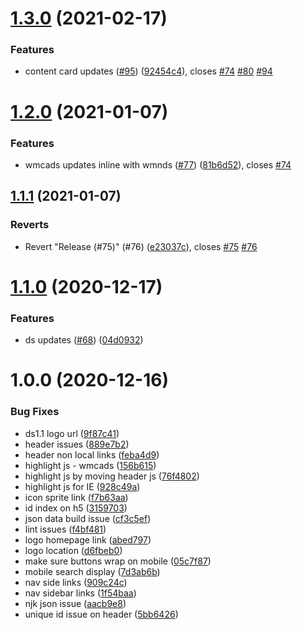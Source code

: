 # [1.3.0](https://github.com/wmcadigital/wmca-design-system/compare/v1.2.0...v1.3.0) (2021-02-17)


### Features

* content card updates ([#95](https://github.com/wmcadigital/wmca-design-system/issues/95)) ([92454c4](https://github.com/wmcadigital/wmca-design-system/commit/92454c4f461dd1785eb513ab660fc296f1872b15)), closes [#74](https://github.com/wmcadigital/wmca-design-system/issues/74) [#80](https://github.com/wmcadigital/wmca-design-system/issues/80) [#94](https://github.com/wmcadigital/wmca-design-system/issues/94)

# [1.2.0](https://github.com/wmcadigital/wmca-design-system/compare/v1.1.1...v1.2.0) (2021-01-07)


### Features

* wmcads updates inline with wmnds ([#77](https://github.com/wmcadigital/wmca-design-system/issues/77)) ([81b6d52](https://github.com/wmcadigital/wmca-design-system/commit/81b6d52749494825a90ddf48cf561a04305090b8)), closes [#74](https://github.com/wmcadigital/wmca-design-system/issues/74)

## [1.1.1](https://github.com/wmcadigital/wmca-design-system/compare/v1.1.0...v1.1.1) (2021-01-07)


### Reverts

* Revert "Release (#75)" (#76) ([e23037c](https://github.com/wmcadigital/wmca-design-system/commit/e23037c8432fa0beb55f9134d0c41e961d56569e)), closes [#75](https://github.com/wmcadigital/wmca-design-system/issues/75) [#76](https://github.com/wmcadigital/wmca-design-system/issues/76)

# [1.1.0](https://github.com/wmcadigital/wmca-design-system/compare/v1.0.0...v1.1.0) (2020-12-17)


### Features

* ds updates ([#68](https://github.com/wmcadigital/wmca-design-system/issues/68)) ([04d0932](https://github.com/wmcadigital/wmca-design-system/commit/04d0932236f4abb7b2c0e2c4c3511415edd99b1d))

# 1.0.0 (2020-12-16)


### Bug Fixes

* ds1.1 logo url ([9f87c41](https://github.com/wmcadigital/wmca-design-system/commit/9f87c411e37b65b3e93fb4b8be0b08d73619566e))
* header issues ([889e7b2](https://github.com/wmcadigital/wmca-design-system/commit/889e7b2b3981f5d94510dd18bf2df9f5c2472a2e))
* header non local links ([feba4d9](https://github.com/wmcadigital/wmca-design-system/commit/feba4d9a465e0d3956e2c70b678c22ff60c5d181))
* highlight js - wmcads ([156b615](https://github.com/wmcadigital/wmca-design-system/commit/156b6157754bb536c116043dfdbddf2f32fc4cf7))
* highlight js by moving header js ([76f4802](https://github.com/wmcadigital/wmca-design-system/commit/76f48023823094f940a60c82b5e1bcf7f1b26aa2))
* highlight js for IE ([928c49a](https://github.com/wmcadigital/wmca-design-system/commit/928c49aca5c716922cb6df146cf7bd8b07340b7c))
* icon sprite link ([f7b63aa](https://github.com/wmcadigital/wmca-design-system/commit/f7b63aab3736638cb3afbf2064ec837e5eda25c2))
* id index on h5 ([3159703](https://github.com/wmcadigital/wmca-design-system/commit/31597036b1d50fd669e6e124974b46365431e415))
* json data build issue ([cf3c5ef](https://github.com/wmcadigital/wmca-design-system/commit/cf3c5ef833b3150ecba519705acd6c5fba6b797d))
* lint issues ([f4bf481](https://github.com/wmcadigital/wmca-design-system/commit/f4bf48120ba2e809b8b87dc0ee2292f410e3b0ec))
* logo homepage link ([abed797](https://github.com/wmcadigital/wmca-design-system/commit/abed7971184815b47def954b3c3fb794c47a6f57))
* logo location ([d6fbeb0](https://github.com/wmcadigital/wmca-design-system/commit/d6fbeb04f965678c57b3016adaeeec99b0b7f2f8))
* make sure buttons wrap on mobile ([05c7f87](https://github.com/wmcadigital/wmca-design-system/commit/05c7f87f7307af8595827be89acc3be6612d085a))
* mobile search display ([7d3ab6b](https://github.com/wmcadigital/wmca-design-system/commit/7d3ab6b79252f71db84e0d0780cd4ab4220c26dd))
* nav side links ([909c24c](https://github.com/wmcadigital/wmca-design-system/commit/909c24c6ee89982a761c1b682f8952c2bc180b7e))
* nav sidebar links ([1f54baa](https://github.com/wmcadigital/wmca-design-system/commit/1f54baa0e6f6765ab3d2af73ab2898869e000b14))
* njk json issue ([aacb9e8](https://github.com/wmcadigital/wmca-design-system/commit/aacb9e88106ce54c197c62ee0afeb14bc7aa2497))
* unique id issue on header ([5bb6426](https://github.com/wmcadigital/wmca-design-system/commit/5bb642632cd3e7a596d48c5caab76ef8e9156fe9))
